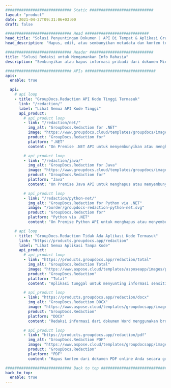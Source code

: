 ```yaml
---
############################# Static ############################
layout: "product"
date: 2021-04-27T09:31:06+03:00
draft: false

############################# Head ############################
head_title: "Solusi Penyuntingan Dokumen | API Di Tempat & Aplikasi Gratis"
head_description: "Hapus, edit, atau sembunyikan metadata dan konten teks dalam dokumen MS Office Word, spreadsheet Excel, presentasi PowerPoint, PDF, dan format file gambar."

############################# Header ############################
title: "Solusi Redaksi untuk Mengamankan Info Rahasia"
description: "Sembunyikan atau hapus informasi pribadi dari dokumen Microsoft Office, spreadsheet, presentasi, PDF, dan gambar."

############################# APIs ###############################
apis:
  enable: true

  api:
    # api loop
    - title: "GroupDocs.Redaction API Kode Tinggi Termasuk"
      link: "/redaction/"
      label: "Lihat Semua API Kode Tinggi"
      api_product:
        # api_product loop
        - link: "/redaction/net/"
          img_alt: "GroupDocs.Redaction for .NET"
          image: "https://www.groupdocs.cloud/templates/groupdocs/images/product-logos/groupdocs-redaction-net.png"
          product: "GroupDocs.Redaction for"
          platform: ".NET"
          content: "On Premise .NET API untuk menyembunyikan atau menghapus konten dan metadata dari dokumen pribadi Anda."

        # api_product loop
        - link: "/redaction/java/"
          img_alt: "GroupDocs.Redaction for Java"
          image: "https://www.groupdocs.cloud/templates/groupdocs/images/product-logos/groupdocs-redaction-java.png"
          product: "GroupDocs.Redaction for"
          platform: "Java"
          content: "On Premise Java API untuk menghapus atau menyembunyikan teks dari konten dan metadata dari format file yang didukung."

        # api_product loop
        - link: "/redaction/python-net/"
          img_alt: "GroupDocs.Redaction for Python via .NET"
          image: "/border/groupdocs-redaction-python-net.svg"
          product: "GroupDocs.Redaction for"
          platform: "Python via .NET"
          content: "On Premise Python API untuk menghapus atau menyembunyikan teks dari konten dan metadata dari format file yang didukung."

    # api loop
    - title: "GroupDocs.Redaction Tidak Ada Aplikasi Kode Termasuk"
      link: "https://products.groupdocs.app/redaction"
      label: "Lihat Semua Aplikasi Tanpa Kode"
      api_product:
        # api_product loop
        - link: "https://products.groupdocs.app/redaction/total"
          img_alt: "GroupDocs.Redaction Total"
          image: "https://www.aspose.cloud/templates/asposeapp/images/products/logo/aspose_redaction-app.png"
          product: "GroupDocs.Redaction"
          platform: "Total"
          content: "Aplikasi tunggal untuk menyunting informasi sensitif dari Word, Excel, PowerPoint, PDF, dan banyak jenis dokumen lainnya."

        # api_product loop
        - link: "https://products.groupdocs.app/redaction/docx"
          img_alt: "GroupDocs.Redaction DOCX"
          image: "https://www.aspose.cloud/templates/groupdocsapp/images/products/logo/groupdocs_words-app.png"
          product: "GroupDocs.Redaction"
          platform: "DOCX"
          content: "Redaksi informasi dari dokumen Word menggunakan browser web apa pun."

        # api_product loop
        - link: "https://products.groupdocs.app/redaction/pdf"
          img_alt: "GroupDocs.Redaction PDF"
          image: "https://www.aspose.cloud/templates/groupdocsapp/images/products/logo/groupdocs_pdf-app.png"
          product: "GroupDocs.Redaction"
          platform: "PDF"
          content: "Hapus konten dari dokumen PDF online Anda secara gratis."

############################# Back to top ###############################
back_to_top:
  enable: true
---
```

